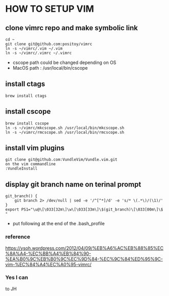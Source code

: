 # HOW TO SETUP VIM

## clone vimrc repo and make symbolic link
    cd ~  
    git clone git@github.com:positoy/vimrc  
    ln -s ~/vimrc/.vim ~/.vim  
    ln -s ~/vimrc/.vimrc ~/.vimrc  
* cscope path could be changed depending on OS  
* MacOS path : /usr/local/bin/cscope  

## install ctags
    brew install ctags  

## install cscope
    brew install cscope  
    ln -s ~/vimrc/mkcscope.sh /usr/local/bin/mkcscope.sh  
    ln -s ~/vimrc/rmcscope.sh /usr/local/bin/rmcscope.sh  

## install vim plugins
    git clone git@github.com:VundleVim/Vundle.vim.git
    on the vim commandline  
    :VundleInstall  

## display git branch name on terinal prompt
    git_branch() {
        git branch 2> /dev/null | sed -e '/^[^*]/d' -e 's/* \(.*\)/(\1)/'
    }
    export PS1="\u@\[\033[32m\]\w\[\033[33m\]\$(git_branch)\[\033[00m\]\$ " 
* put following at the end of the .bash_profile

### reference
https://ysoh.wordpress.com/2012/04/09/%EB%A6%AC%EB%88%85%EC%8A%A4-%EC%BB%A4%EB%84%90-%EA%B0%9C%EB%B0%9C%EC%9D%84-%EC%9C%84%ED%95%9C-vim-%EC%84%A4%EC%A0%95-vimrc/  

### Yes I can
to JH

